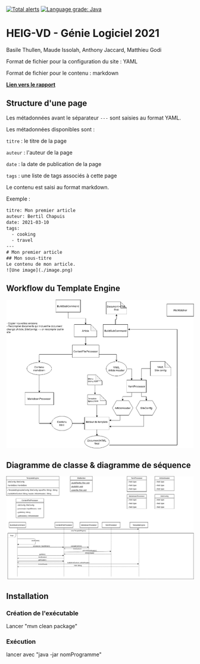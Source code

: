 [![Total alerts](https://img.shields.io/lgtm/alerts/g/gen-classroom/projet-godi_issolah_jaccard_thullen.svg?logo=lgtm&logoWidth=18)](https://lgtm.com/projects/g/gen-classroom/projet-godi_issolah_jaccard_thullen/alerts/)
[![Language grade: Java](https://img.shields.io/lgtm/grade/java/g/gen-classroom/projet-godi_issolah_jaccard_thullen.svg?logo=lgtm&logoWidth=18)](https://lgtm.com/projects/g/gen-classroom/projet-godi_issolah_jaccard_thullen/context:java)

# HEIG-VD - Génie Logiciel 2021

Basile Thullen, Maude Issolah, Anthony Jaccard, Matthieu Godi

Format de fichier pour la configuration du site : YAML

Format de fichier pour le contenu : markdown

**[Lien vers le rapport](https://github.com/gen-classroom/rapport-godi_issolah_jaccard_vison)**

## Structure d'une page

Les métadonnées avant le séparateur `---` sont saisies au format YAML.

Les métadonnées disponibles sont :

`titre` : le titre de la page

`auteur` : l'auteur de la page

`date` : la date de publication de la page

`tags` : une liste de tags associés à cette page

Le contenu est saisi au format markdown.

Exemple :

```
titre: Mon premier article
auteur: Bertil Chapuis
date: 2021-03-10
tags:
  - cooking
  - travel
---
# Mon premier article
## Mon sous-titre
Le contenu de mon article.
![Une image](./image.png)
```

## Workflow du Template Engine

![](pics/Template_workflow.png)

## Diagramme de classe & diagramme de séquence

![](pics/class_diagram.png)

## Installation

### Création de l'exécutable

Lancer "mvn clean package"

### Exécution

lancer avec "java -jar nomProgramme"
